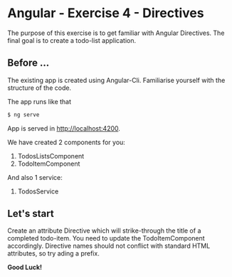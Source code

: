 # Angular - Exercise 4 - Directives
The purpose of this exercise is to get familiar with Angular Directives.
The final goal is to create a todo-list application.

## Before ...
The existing app is created using Angular-Cli. Familiarise yourself with the structure of the  code.

The app runs like that
```bash
$ ng serve
```

App is served in [http://localhost:4200](http://localhost:4200).

We have created 2 components for you:

1. TodosListsComponent
2. TodoItemComponent

And also 1 service:

1. TodosService

## Let's start
Create an attribute Directive which will strike-through the title of a completed todo-item.
You need to update the TodoItemComponent accordingly.
Directive names should not conflict with standard HTML attributes, so try ading a prefix.

**Good Luck!**
